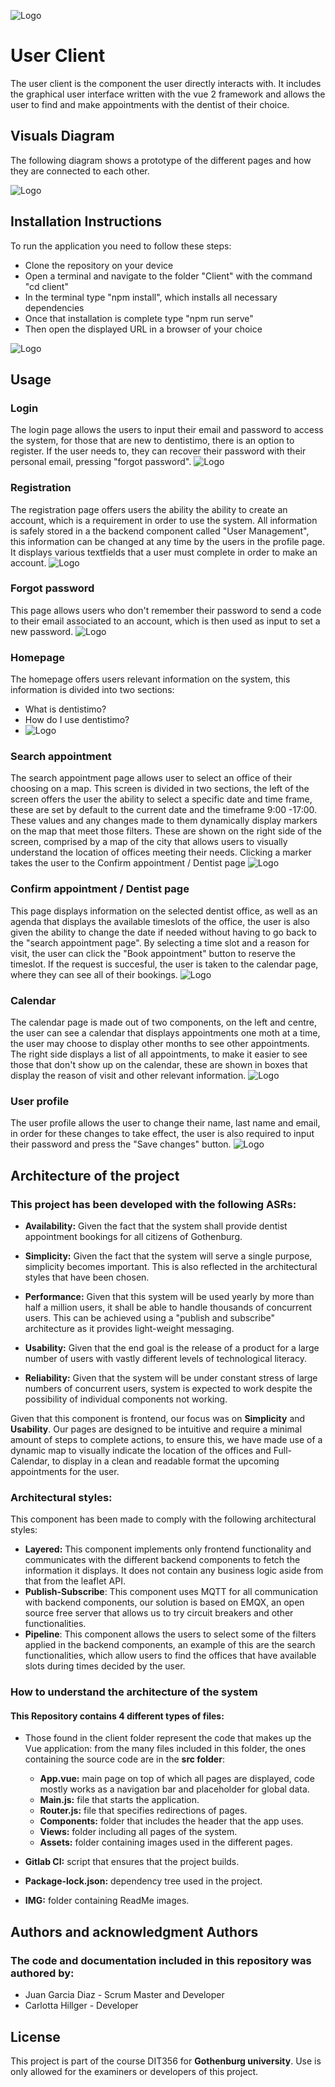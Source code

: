![Logo](./img/Logo_Dentistimo.png "Dentistimo logo")

# User Client

The user client is the component the user directly interacts with. It includes the graphical user interface written with the vue 2 framework and allows the user to find and make appointments with the dentist of their choice.

  
## Visuals Diagram

The following diagram shows a prototype of the different pages and how they are connected to each other.

![Logo](./img/Page_Structure.png "Page structure")


## Installation Instructions

To run the application you need to follow these steps:

- Clone the repository on your device
- Open a terminal and navigate to the folder "Client" with the command "cd client"
- In the terminal type "npm install", which installs all necessary dependencies
- Once that installation is complete type "npm run serve"
- Then open the displayed URL in a browser of your choice

  
![Logo](./img/Page_Structure.png "Page structure")
## Usage

### Login
The login page allows the users to input their email and password to access the system, for those that are new to dentistimo, there is an option to register. If the user needs to, they can recover their password with their personal email, pressing "forgot password". 
![Logo](./img/LoginPage.png "Login page")
### Registration
The registration page offers users the ability the ability to create an account, which is a requirement in order to use the system. All information is safely stored in a the backend component called "User Management", this information can be changed at any time by the users in the profile page. It displays various textfields that a user must complete in order to make an account.
![Logo](./img/RegistrationPage.png "Registration page")
### Forgot password
This page allows users who don't remember their password to send a code to their email associated to an account, which is then used as input to set a new password.
![Logo](./img/ForgotPassword.png "Forgot Password page")
### Homepage
 The homepage offers users relevant information on the system, this information is divided into two sections:
 
- What is dentistimo? 
- How do I use dentistimo?
- ![Logo](./img/HomePage.png "Home page")
### Search appointment
The search appointment page allows user to select an office of their choosing on a map. This screen is divided in two sections, the left of the screen offers the user the ability to select a specific date and time frame, these are set by default to the current date and the timeframe 9:00 -17:00. These values and any changes made to them dynamically display markers on the map that meet those filters. These are shown on the right side of the screen, comprised by a map of the city that allows users to visually understand the location of offices meeting their needs. Clicking a marker takes the user to the Confirm appointment / Dentist page
![Logo](./img/SearchAppointmentPage.png "Search appointment page")
### Confirm appointment / Dentist page
This page displays information on the selected dentist office, as well as an agenda that displays the available timeslots of the office, the user is also given the ability to change the date if needed without having to go back to the "search appointment page". By selecting a time slot and a reason for visit, the user can click the "Book appointment" button to reserve the timeslot. If the request is succesful, the user is taken to the calendar page, where they can see all of their bookings.
![Logo](./img/DentistPage.png "Dentist page")
### Calendar
The calendar page is made out of two components, on the left and centre, the user can see a calendar that displays appointments one moth at a time, the user may choose to display other months to see other appointments. The right side displays a list of all appointments, to make it easier to see those that don't show up on the calendar, these are shown in boxes that display the reason of visit and other relevant information. 
![Logo](./img/CalendarPage.png "Calendar page")
### User profile
The user profile allows the user to change their name, last name and email, in order for these changes to take effect, the user is also required to input their password and press the "Save changes" button.
![Logo](./img/ProfilePage.png "Profile page")

## Architecture of the project
### This project has been developed with the following **ASRs**:
-   **Availability:** Given the fact that the system shall provide dentist appointment bookings for all citizens of Gothenburg.
    
-   **Simplicity:** Given the fact that the system will serve a single purpose, simplicity becomes important. This is also reflected in the architectural styles that have been chosen.
    
-   **Performance:** Given that this system will be used yearly by more than half a million users, it shall be able to handle thousands of concurrent users. This can be achieved using a "publish and subscribe" architecture as it provides light-weight messaging.
    
-   **Usability:** Given that the end goal is the release of a product for a large number of users with vastly different levels of technological literacy.
    
- **Reliability:** Given that the system will be under constant stress of large numbers of concurrent users, system is expected to work despite the possibility of individual components not working.

Given that this component is frontend, our focus was on **Simplicity** and **Usability**. Our pages are designed to be intuitive and require a minimal amount of steps to complete actions, to ensure this, we have made use of a dynamic map to visually indicate the location of the offices and Full-Calendar, to display in a clean and readable format the upcoming appointments for the user.

### Architectural styles:
This component has been made to comply with the following architectural styles:

- **Layered:** This component implements only frontend functionality and communicates with the different backend components to fetch the information it displays. It does not contain any business logic aside from that from the leaflet API.
-  **Publish-Subscribe**: This component uses MQTT for all communication with backend components, our solution is based on EMQX, an open source free server that allows us to try circuit breakers and other functionalities.
- **Pipeline**: This component allows the users to select some of the filters applied in the backend components, an example of this are the search functionalities, which allow users to find the offices that have available slots during times decided by the user.

### How to understand the architecture of the system
#### This Repository contains 4 different types of files:
- Those found in the client folder represent the code that makes up the Vue application: from the many files included in this folder, the ones containing the source code are in the **src folder**:

	- **App.vue:** main page on top of which all pages are displayed, code mostly works as a navigation bar and placeholder for global data.
	- **Main.js:** file that starts the application.
	- **Router.js:** file that specifies redirections of pages.
	- **Components:** folder that includes the header that the app uses.
	- **Views:** folder including all pages of the system.
	- **Assets:** folder containing images used in the different pages.
- **Gitlab CI:** script that ensures that the project builds.
- **Package-lock.json:** dependency tree used in the project.
- **IMG:** folder containing ReadMe images.

## Authors and acknowledgment Authors

### The code and documentation included in this repository was authored by:
- Juan Garcia Diaz - Scrum Master and Developer
- Carlotta Hillger - Developer

## License

This project is part of the course DIT356 for **Gothenburg university**.
Use is only allowed for the examiners or developers of this project.
